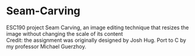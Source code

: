 # Seam-Carving
ESC190 project Seam Carving, an image editing technique that resizes the image without changing the scale of its content <br />
Credit: the assignment was originally designed by Josh Hug. Port to C by my professor Michael Guerzhoy.

